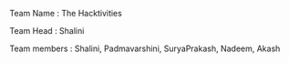 
Team Name : The Hacktivities

Team Head : Shalini

Team members : Shalini, Padmavarshini, SuryaPrakash, Nadeem, Akash
